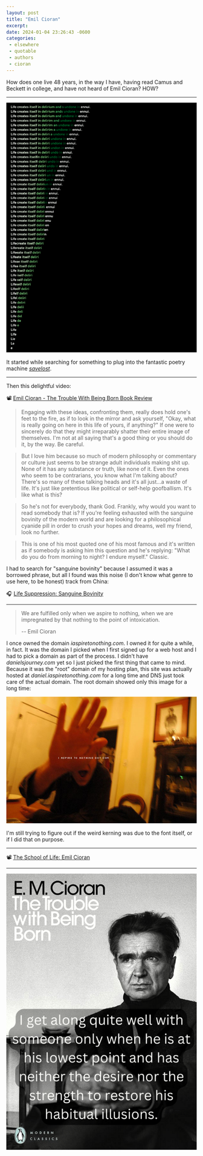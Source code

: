 ```yaml
---
layout: post
title: "Emil Cioran"
excerpt: 
date: 2024-01-04 23:26:43 -0600
categories: 
 - elsewhere
 - quotable
 - authors
 - cioran
---
```


How does one live 48 years, in the way I have, having read Camus and Beckett in college, and have not heard of Emil Cioran? HOW?

---

![](/assets/2024/01/barrettreescom_savelost.png)

It started while searching for something to plug into the fantastic poetry machine _[savelost](https://barrettrees.com/savelost/)_.

---

Then this delightful video:

📽️ [Emil Cioran - The Trouble With Being Born Book Review](https://www.youtube.com/watch?v=wMOM34XEi2k "Emil Cioran - The Trouble With Being Born Book Review")

> Engaging with these ideas, confronting them, really does hold one's feet to the fire, as if to look in the mirror and ask yourself, "Okay, what is really going on here in this life of yours, if anything?" If one were to sincerely do that they might irreparably shatter their entire image of themselves. I'm not at all saying that's a good thing or you should do it, by the way. Be careful. 

> But I love him because so much of modern philosophy or commentary or culture just seems to be strange adult individuals making shit up. None of it has any substance or truth, like none of it. Even the ones who seem to be contrarians, you know what I'm talking about? There's so many of these talking heads and it's all just...a waste of life. It's just like pretentious like political or self-help goofballism. It's like what is this? 

> So he's not for everybody, thank God. Frankly, why would you want to read somebody that is? If you're feeling exhausted with the sanguine bovinity of the modern world and are looking for a philosophical cyanide pill in order to crush your hopes and dreams, well my friend, look no further. 

> This is one of his most quoted one of his most famous and it's written as if somebody is asking him this question and he's replying: "What do you do from morning to night? I endure myself." Classic.

I had to search for "sanguine bovinity" because I assumed it was a borrowed phrase, but all I found was this noise (I don't know what genre to use here, to be honest) track from China:

🎧️ [Life Suppression: Sanguine Bovinity](https://lifesuppression.bandcamp.com/album/sanguine-bovinity "Life Suppression: Sanguine Bovinity")

---

> We are fulfilled only when we aspire to nothing, when we are impregnated by that nothing to the point of intoxication.
>
> -- Emil Cioran

I once owned the domain _iaspiretonothing.com_. I owned it for quite a while, in fact. It was the domain I picked when I first signed up for a web host and I had to pick a domain as part of the process. I didn't have _danielsjourney.com_ yet so I just picked the first thing that came to mind. Because it was the "root" domain of my hosting plan, this site was actually hosted at _daniel.iaspiretonothing.com_ for a long time and DNS just took care of the actual domain. The root domain showed only this image for a long time:

![](/assets/2024/01/DSC_0057.jpg)

I'm still trying to figure out if the weird kerning was due to the font itself, or if I did that on purpose.

---

📽️ [The School of Life: Emil Cioran](https://www.youtube.com/watch?v=wMOM34XEi2k "PHILOSOPHY - Emil Cioran - YouTube")

---

[![](/assets/2024/01/I-get-along-quite-well-with-someone-only-when-small-crop.png)](/assets/2024/01/I-get-along-quite-well-with-someone-only-when.png)
